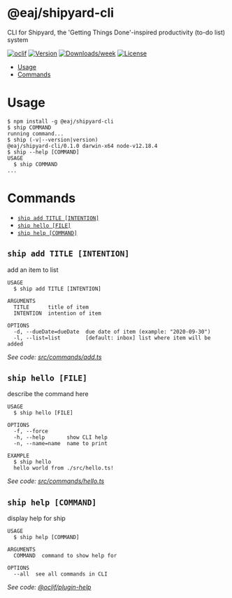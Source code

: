 @eaj/shipyard-cli
=================

CLI for Shipyard, the &#39;Getting Things Done&#39;-inspired productivity (to-do list) system

[![oclif](https://img.shields.io/badge/cli-oclif-brightgreen.svg)](https://oclif.io)
[![Version](https://img.shields.io/npm/v/@eaj/shipyard-cli.svg)](https://npmjs.org/package/@eaj/shipyard-cli)
[![Downloads/week](https://img.shields.io/npm/dw/@eaj/shipyard-cli.svg)](https://npmjs.org/package/@eaj/shipyard-cli)
[![License](https://img.shields.io/npm/l/@eaj/shipyard-cli.svg)](https://github.com/ErikAugust/shipyard/blob/master/package.json)

<!-- toc -->
* [Usage](#usage)
* [Commands](#commands)
<!-- tocstop -->
# Usage
<!-- usage -->
```sh-session
$ npm install -g @eaj/shipyard-cli
$ ship COMMAND
running command...
$ ship (-v|--version|version)
@eaj/shipyard-cli/0.1.0 darwin-x64 node-v12.18.4
$ ship --help [COMMAND]
USAGE
  $ ship COMMAND
...
```
<!-- usagestop -->
# Commands
<!-- commands -->
* [`ship add TITLE [INTENTION]`](#ship-add-title-intention)
* [`ship hello [FILE]`](#ship-hello-file)
* [`ship help [COMMAND]`](#ship-help-command)

## `ship add TITLE [INTENTION]`

add an item to list

```
USAGE
  $ ship add TITLE [INTENTION]

ARGUMENTS
  TITLE      title of item
  INTENTION  intention of item

OPTIONS
  -d, --dueDate=dueDate  due date of item (example: "2020-09-30")
  -l, --list=list        [default: inbox] list where item will be added
```

_See code: [src/commands/add.ts](https://github.com/ErikAugust/shipyard/blob/v0.1.0/src/commands/add.ts)_

## `ship hello [FILE]`

describe the command here

```
USAGE
  $ ship hello [FILE]

OPTIONS
  -f, --force
  -h, --help       show CLI help
  -n, --name=name  name to print

EXAMPLE
  $ ship hello
  hello world from ./src/hello.ts!
```

_See code: [src/commands/hello.ts](https://github.com/ErikAugust/shipyard/blob/v0.1.0/src/commands/hello.ts)_

## `ship help [COMMAND]`

display help for ship

```
USAGE
  $ ship help [COMMAND]

ARGUMENTS
  COMMAND  command to show help for

OPTIONS
  --all  see all commands in CLI
```

_See code: [@oclif/plugin-help](https://github.com/oclif/plugin-help/blob/v3.2.0/src/commands/help.ts)_
<!-- commandsstop -->
